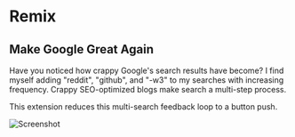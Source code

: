 # Remix
## Make Google Great Again

Have you noticed how crappy Google's search results have become? I find myself adding "reddit", "github", and "-w3" to my searches with increasing frequency. Crappy SEO-optimized blogs make search a multi-step process.

This extension reduces this multi-search feedback loop to a button push.

![Screenshot](screenshot.jpg)
